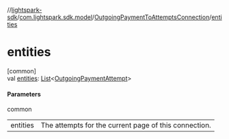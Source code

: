 //[lightspark-sdk](../../../index.md)/[com.lightspark.sdk.model](../index.md)/[OutgoingPaymentToAttemptsConnection](index.md)/[entities](entities.md)

# entities

[common]\
val [entities](entities.md): [List](https://kotlinlang.org/api/latest/jvm/stdlib/kotlin.collections/-list/index.html)&lt;[OutgoingPaymentAttempt](../-outgoing-payment-attempt/index.md)&gt;

#### Parameters

common

| | |
|---|---|
| entities | The attempts for the current page of this connection. |
